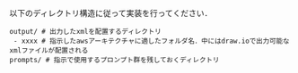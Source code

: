 以下のディレクトリ構造に従って実装を行ってください．

```
output/ # 出力したxmlを配置するディレクトリ
 - xxxx # 指示したawsアーキテクチャに適したフォルダ名．中にはdraw.ioで出力可能なxmlファイルが配置される
prompts/ # 指示で使用するプロンプト群を残しておくディレクトリ
```
